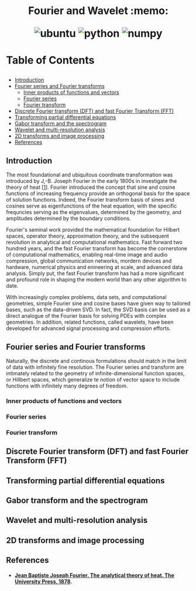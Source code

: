 <h1 align="center">
<p> Fourier and Wavelet :memo:</p>
<p align="center">
<img alt="ubuntu" src="https://img.shields.io/badge/ubuntu-%3E%3D18.04-blueviolet?style=for-the-badge&logo=ubuntu">
<img alt="python" src="https://img.shields.io/badge/python-%3E%3D3.6-blue?style=for-the-badge&logo=python">
<img alt="numpy" src="https://img.shields.io/badge/numpy-%3E%3D1.19-skyblue?style=for-the-badge&logo=numpy">
</p>
</h1>
<h1 align="left">
<p> Table of Contents </p>
</h1>

- [Introduction](#introduction)
- [Fourier series and Fourier transforms](#fourier-series-and-fourier-transforms)
  - [Inner products of functions and vectors](#inner-products-of-functions-and-vectors)
  - [Fourier series](#fourier-series)
  - [Fourier transform](#fourier-transform)
- [Discrete Fourier transform (DFT) and fast Fourier Transform (FFT)](#discrete-fourier-transform-dft-and-fast-fourier-transform-fft)
- [Transforming partial differential equations](#transforming-partial-differential-equations)
- [Gabor transform and the spectrogram](#gabor-transform-and-the-spectrogram)
- [Wavelet and multi-resolution analysis](#wavelet-and-multi-resolution-analysis)
- [2D transforms and image processing](#2d-transforms-and-image-processing)
- [References](#references)

## Introduction
The most foundational and ubiquitous coordinate transformation was introduced by J,-B. Joseph Fourier in the early 1800s in investigate the theory of heat [[1](#jean-baptiste-joseph-fourier-the-analytical-theory-of-heat-the-university-press-1878)]. Fourier introduced the concept that sine and cosine functions of increasing frequency provide an orthogonal basis for the space of solution functions. Indeed, the Fourier transform basis of sines and cosines serve as eigenfunctions of the heat equation, with the specific frequncies serving as the eigenvalues, determined by the geometry, and amplitudes determined by the boundary conditions.

Fourier's seminal work provided the mathematical foundation for Hilbert spaces, operator theory, approximation theory, and the subsequent revolution in analytical and computational mathematics. Fast forward two hundred years, and the fast Fourier transform has become the cornerstone of computational  mathematics, enabling real-time image and audio compression, global communication networks, mordern devices and hardware, numerical physics and enineering at scale, and advanced data analysis. Simply put, the fast Fourier transform has had a more significant and profound role in shaping the modern world than any other algorithm to date.

With increasingly complex problems, data sets, and computational geometries, simple Fourier sine and cosine bases have given way to tailored bases, such as the data-driven SVD. In fact, the SVD basis can be used as a direct analogue of the Fourier basis for solving PDEs with complex geometries. In addition, related functions, called wavelets, have been developed for advanced signal processing and compression efforts.

## Fourier series and Fourier transforms
Naturally, the discrete and continous formulations should match in the limit of data with infinitely fine resolution. The Fourier series and transform are intimately related to the geometry of infinite-dimensional function spaces, or Hillbert spaces, which generalize te notion of vector space to include functions with infinitely many degrees of freedom.
### Inner products of functions and vectors

### Fourier series

### Fourier transform


## Discrete Fourier transform (DFT) and fast Fourier Transform (FFT)

## Transforming partial differential equations

## Gabor transform and the spectrogram

## Wavelet and multi-resolution analysis

## 2D transforms and image processing

## References

- #### [Jean Baptiste Joseph Fourier. The analytical theory of heat. The University Press, 1878](https://www.cambridge.org/core/books/analytical-theory-of-heat/F6D4802336FABD1116DDA4AA3FE6EFAA).
    